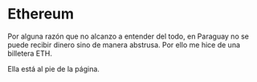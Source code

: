 
# Ethereum

Por alguna razón que no alcanzo a entender del todo, en Paraguay no se puede recibir dinero sino de manera abstrusa. Por ello me hice de una billetera ETH.

Ella está al pie de la página.
